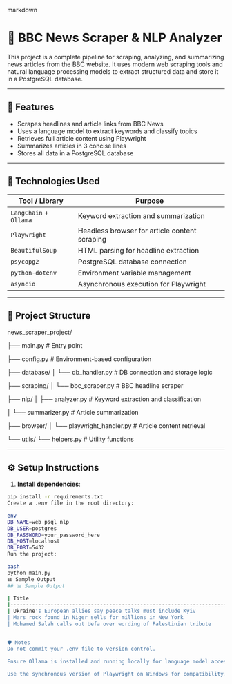 markdown
# 📰 BBC News Scraper & NLP Analyzer

This project is a complete pipeline for scraping, analyzing, and summarizing news articles from the BBC website. It uses modern web scraping tools and natural language processing models to extract structured data and store it in a PostgreSQL database.

---

## 🚀 Features

- Scrapes headlines and article links from BBC News
- Uses a language model to extract keywords and classify topics
- Retrieves full article content using Playwright
- Summarizes articles in 3 concise lines
- Stores all data in a PostgreSQL database

---

## 🧠 Technologies Used

| Tool / Library             | Purpose                                      |
|---------------------------|----------------------------------------------|
| `LangChain` + `Ollama`    | Keyword extraction and summarization         |
| `Playwright`              | Headless browser for article content scraping|
| `BeautifulSoup`           | HTML parsing for headline extraction         |
| `psycopg2`                | PostgreSQL database connection               |
| `python-dotenv`           | Environment variable management              |
| `asyncio`                 | Asynchronous execution for Playwright        |

---

## 📁 Project Structure

news_scraper_project/ 

├── main.py # Entry point 

├── config.py # Environment-based configuration 

├── database/ 
│ └── db_handler.py # DB connection and storage logic 

├── scraping/ │ └── bbc_scraper.py # BBC headline scraper 

├── nlp/ │ ├── analyzer.py # Keyword extraction and classification 

│ └── summarizer.py # Article summarization 

├── browser/ │ └── playwright_handler.py # Article content retrieval 

└── utils/ └── helpers.py # Utility functions


---

## ⚙️ Setup Instructions

1. **Install dependencies**:

```bash
pip install -r requirements.txt
Create a .env file in the root directory:

env
DB_NAME=web_psql_nlp
DB_USER=postgres
DB_PASSWORD=your_password_here
DB_HOST=localhost
DB_PORT=5432
Run the project:

bash
python main.py
📊 Sample Output
## 📊 Sample Output

| Title                                                                 | Link                                                              | Keywords                                             | Category                | Summary                                                   |
|-----------------------------------------------------------------------|-------------------------------------------------------------------|------------------------------------------------------|-------------------------|------------------------------------------------------------|
| Ukraine's European allies say peace talks must include Kyiv          | [Link](https://www.bbc.com/news/articles/c0e9py7e28xo)            | Ukraine, peace talks, Kyiv, allies, European         | International Politics  | European allies have called for Ukraine to be included... |
| Mars rock found in Niger sells for millions in New York              | [Link](https://www.bbc.com/news/articles/cly3q635n4no)            | Mars rock, Niger, New York, Millions, Answers        | Science and Technology  | A large meteorite believed to be from Mars was sold...     |
| Mohamed Salah calls out Uefa over wording of Palestinian tribute     | [Link](https://www.bbc.com/sport/football/articles/ckgl6re9922o)  | Mohamed Salah, Uefa, Palestinian player, tribute     | Sports & Politics       | Mohamed Salah criticized UEFA for not mentioning...        |


🛡️ Notes
Do not commit your .env file to version control.

Ensure Ollama is installed and running locally for language model access.

Use the synchronous version of Playwright on Windows for compatibility.


